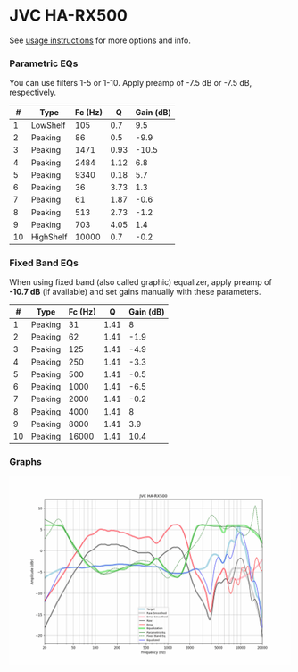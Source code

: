 # JVC HA-RX500
See [usage instructions](https://github.com/jaakkopasanen/AutoEq#usage) for more options and info.

### Parametric EQs
You can use filters 1-5 or 1-10. Apply preamp of -7.5 dB or -7.5 dB, respectively.

|   # | Type      |   Fc (Hz) |    Q |   Gain (dB) |
|-----|-----------|-----------|------|-------------|
|   1 | LowShelf  |       105 | 0.7  |         9.5 |
|   2 | Peaking   |        86 | 0.5  |        -9.9 |
|   3 | Peaking   |      1471 | 0.93 |       -10.5 |
|   4 | Peaking   |      2484 | 1.12 |         6.8 |
|   5 | Peaking   |      9340 | 0.18 |         5.7 |
|   6 | Peaking   |        36 | 3.73 |         1.3 |
|   7 | Peaking   |        61 | 1.87 |        -0.6 |
|   8 | Peaking   |       513 | 2.73 |        -1.2 |
|   9 | Peaking   |       703 | 4.05 |         1.4 |
|  10 | HighShelf |     10000 | 0.7  |        -0.2 |

### Fixed Band EQs
When using fixed band (also called graphic) equalizer, apply preamp of **-10.7 dB** (if available) and set gains manually with these parameters.

|   # | Type    |   Fc (Hz) |    Q |   Gain (dB) |
|-----|---------|-----------|------|-------------|
|   1 | Peaking |        31 | 1.41 |         8   |
|   2 | Peaking |        62 | 1.41 |        -1.9 |
|   3 | Peaking |       125 | 1.41 |        -4.9 |
|   4 | Peaking |       250 | 1.41 |        -3.3 |
|   5 | Peaking |       500 | 1.41 |        -0.5 |
|   6 | Peaking |      1000 | 1.41 |        -6.5 |
|   7 | Peaking |      2000 | 1.41 |        -0.2 |
|   8 | Peaking |      4000 | 1.41 |         8   |
|   9 | Peaking |      8000 | 1.41 |         3.9 |
|  10 | Peaking |     16000 | 1.41 |        10.4 |

### Graphs
![](./JVC%20HA-RX500.png)
